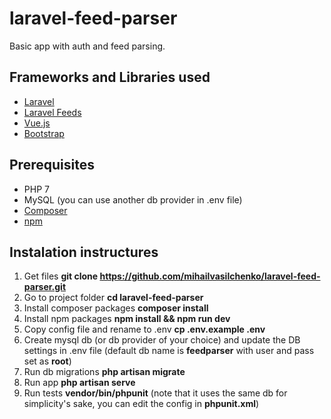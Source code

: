 # laravel-feed-parser
Basic app with auth and feed parsing.

## Frameworks and Libraries used
- [Laravel](https://laravel.com/)
- [Laravel Feeds](https://github.com/willvincent/feeds)
- [Vue.js](https://vuejs.org/)
- [Bootstrap](https://getbootstrap.com/)

## Prerequisites
- PHP 7
- MySQL (you can use another db provider in .env file)
- [Composer](https://getcomposer.org/download/)
- [npm](https://www.npmjs.com/get-npm)

## Instalation instructures
1. Get files
  **git clone https://github.com/mihailvasilchenko/laravel-feed-parser.git**
2. Go to project folder
  **cd laravel-feed-parser**
3. Install composer packages
  **composer install**
4. Install npm packages
  **npm install && npm run dev**
5. Copy config file and rename to .env
  **cp .env.example .env**
6. Create mysql db (or db provider of your choice) and update the DB settings in .env file
  (default db name is **feedparser** with user and pass set as **root**)
7. Run db migrations
  **php artisan migrate**
8. Run app
  **php artisan serve**
9. Run tests
  **vendor/bin/phpunit**
  (note that it uses the same db for simplicity's sake, you can edit the config in **phpunit.xml**)